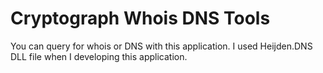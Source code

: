 # Cryptograph Whois DNS Tools

You can query for whois or DNS with this application. I used Heijden.DNS DLL file when I developing this application.
